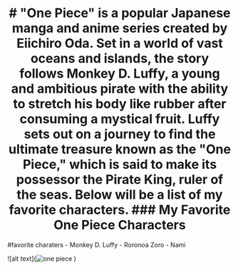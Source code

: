 <div align="center">
  <h1># "One Piece" is a popular Japanese manga and anime series created by Eiichiro Oda. Set in a world of vast oceans and islands, the story follows Monkey D. Luffy, a young and ambitious pirate with the ability to stretch his body like rubber after consuming a mystical fruit. Luffy sets out on a journey to find the ultimate treasure known as the "One Piece," which is said to make its possessor the Pirate King, ruler of the seas. Below will be a list of my favorite characters. 
### My Favorite One Piece Characters</h1>
</div>
#favorite charaters 
- Monkey D. Luffy
- Roronoa Zoro
- Nami

![alt text](![one piece](https://github.com/Nuh0/Favorite-anime/assets/142946166/ed08659a-b76a-4f78-9836-267a0ceedcde)
)
